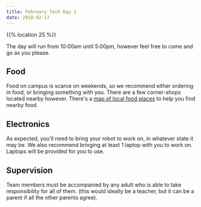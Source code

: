 ```yaml
---
title: February Tech Day 2
date: 2018-02-17
---
```


{{% location 25 %}}

The day will run from 10:00am until 5:00pm, however feel free to come and go as you please.

## Food
Food on campus is scarce on weekends, so we recommend either ordering in food, or bringing something with you. There are a few corner-shops located nearby however. There's a [map of local food places](https://goo.gl/yYlfs5) to help you find nearby food.

## Electronics
As expected, you'll need to bring your robot to work on, in whatever state it may be. We also recommend bringing at least 1 laptop with you to work on. Laptops will be provided for you to use.

## Supervision
Team members must be accompanied by any adult who is able to take responsibility for all of them. (this would ideally be a teacher, but it can be a parent if all the other parents agree).
